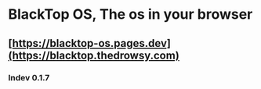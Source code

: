 # BlackTop OS, The os in your browser
## [https://blacktop-os.pages.dev](https://blacktop.thedrowsy.com)
### Indev 0.1.7